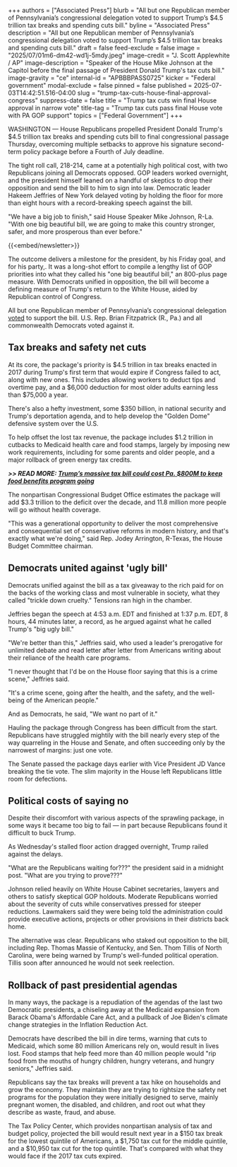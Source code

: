 +++
authors = ["Associated Press"]
blurb = "All but one Republican member of Pennsylvania’s congressional delegation voted to support Trump’s $4.5 trillion tax breaks and spending cuts bill."
byline = "Associated Press"
description = "All but one Republican member of Pennsylvania’s congressional delegation voted to support Trump’s $4.5 trillion tax breaks and spending cuts bill."
draft = false
feed-exclude = false
image = "2025/07/01m6-dm42-wd1j-5mdy.jpeg"
image-credit = "J. Scott Applewhite / AP"
image-description = "Speaker of the House Mike Johnson at the Capitol before the final passage of President Donald Trump's tax cuts bill."
image-gravity = "ce"
internal-id = "APBBBPASS0725"
kicker = "Federal government"
modal-exclude = false
pinned = false
published = 2025-07-03T14:42:51.516-04:00
slug = "trump-tax-cuts-house-final-approval-congress"
suppress-date = false
title = "Trump tax cuts win final House approval in narrow vote"
title-tag = "Trump tax cuts pass final House vote with PA GOP support"
topics = ["Federal Government"]
+++

WASHINGTON — House Republicans propelled President Donald Trump&#39;s $4.5 trillion tax breaks and spending cuts bill to final congressional passage Thursday, overcoming multiple setbacks to approve his signature second-term policy package before a Fourth of July deadline.

The tight roll call, 218-214, came at a potentially high political cost, with two Republicans joining all Democrats opposed. GOP leaders worked overnight, and the president himself leaned on a handful of skeptics to drop their opposition and send the bill to him to sign into law. Democratic leader Hakeem Jeffries of New York delayed voting by holding the floor for more than eight hours with a record-breaking speech against the bill.

&#34;We have a big job to finish,&#34; said House Speaker Mike Johnson, R-La. &#34;With one big beautiful bill, we are going to make this country stronger, safer, and more prosperous than ever before.&#34;

{{<embed/newsletter>}}

The outcome delivers a milestone for the president, by his Friday goal, and for his party,. It was a long-shot effort to compile a lengthy list of GOP priorities into what they called his &#34;one big beautiful bill,&#34; an 800-plus page measure. With Democrats unified in opposition, the bill will become a defining measure of Trump&#39;s return to the White House, aided by Republican control of Congress.

All but one Republican member of Pennsylvania’s congressional delegation <a href="https://www.nytimes.com/interactive/2025/07/03/us/house-megabill-vote.html">voted</a> to support the bill. U.S. Rep. Brian Fitzpatrick (R., Pa.) and all commonwealth Democrats voted against it.

## Tax breaks and safety net cuts

At its core, the package&#39;s priority is $4.5 trillion in tax breaks enacted in 2017 during Trump&#39;s first term that would expire if Congress failed to act, along with new ones. This includes allowing workers to deduct tips and overtime pay, and a $6,000 deduction for most older adults earning less than $75,000 a year.

There&#39;s also a hefty investment, some $350 billion, in national security and Trump&#39;s deportation agenda, and to help develop the &#34;Golden Dome&#34; defensive system over the U.S.

To help offset the lost tax revenue, the package includes $1.2 trillion in cutbacks to Medicaid health care and food stamps, largely by imposing new work requirements, including for some parents and older people, and a major rollback of green energy tax credits.

<strong><em>&gt;&gt; READ MORE: </em></strong><a href="https://www.spotlightpa.org/news/2025/07/trump-big-beautiful-bill-snap-food-stamps-pennsylvania/"><strong><em>Trump’s massive tax bill could cost Pa. $800M to keep food benefits program going</em></strong></a><strong><em></em></strong>

The nonpartisan Congressional Budget Office estimates the package will add $3.3 trillion to the deficit over the decade, and 11.8 million more people will go without health coverage.

&#34;This was a generational opportunity to deliver the most comprehensive and consequential set of conservative reforms in modern history, and that&#39;s exactly what we&#39;re doing,&#34; said Rep. Jodey Arrington, R-Texas, the House Budget Committee chairman.

## Democrats united against &#39;ugly bill&#39;

Democrats unified against the bill as a tax giveaway to the rich paid for on the backs of the working class and most vulnerable in society, what they called &#34;trickle down cruelty.&#34; Tensions ran high in the chamber.

Jeffries began the speech at 4:53 a.m. EDT and finished at 1:37 p.m. EDT, 8 hours, 44 minutes later, a record, as he argued against what he called Trump&#39;s &#34;big ugly bill.&#34;

&#34;We&#39;re better than this,&#34; Jeffries said, who used a leader&#39;s prerogative for unlimited debate and read letter after letter from Americans writing about their reliance of the health care programs.

&#34;I never thought that I&#39;d be on the House floor saying that this is a crime scene,&#34; Jeffries said.

&#34;It&#39;s a crime scene, going after the health, and the safety, and the well-being of the American people.&#34;

And as Democrats, he said, &#34;We want no part of it.&#34;

Hauling the package through Congress has been difficult from the start. Republicans have struggled mightily with the bill nearly every step of the way quarreling in the House and Senate, and often succeeding only by the narrowest of margins: just one vote.

The Senate passed the package days earlier with Vice President JD Vance breaking the tie vote. The slim majority in the House left Republicans little room for defections.

## Political costs of saying no

Despite their discomfort with various aspects of the sprawling package, in some ways it became too big to fail — in part because Republicans found it difficult to buck Trump.

As Wednesday&#39;s stalled floor action dragged overnight, Trump railed against the delays.

&#34;What are the Republicans waiting for???&#34; the president said in a midnight post. &#34;What are you trying to prove???&#34;

Johnson relied heavily on White House Cabinet secretaries, lawyers and others to satisfy skeptical GOP holdouts. Moderate Republicans worried about the severity of cuts while conservatives pressed for steeper reductions. Lawmakers said they were being told the administration could provide executive actions, projects or other provisions in their districts back home.

The alternative was clear. Republicans who staked out opposition to the bill, including Rep. Thomas Massie of Kentucky, and Sen. Thom Tillis of North Carolina, were being warned by Trump&#39;s well-funded political operation. Tillis soon after announced he would not seek reelection.

## Rollback of past presidential agendas

In many ways, the package is a repudiation of the agendas of the last two Democratic presidents, a chiseling away at the Medicaid expansion from Barack Obama&#39;s Affordable Care Act, and a pullback of Joe Biden&#39;s climate change strategies in the Inflation Reduction Act.

Democrats have described the bill in dire terms, warning that cuts to Medicaid, which some 80 million Americans rely on, would result in lives lost. Food stamps that help feed more than 40 million people would &#34;rip food from the mouths of hungry children, hungry veterans, and hungry seniors,&#34; Jeffries said.

Republicans say the tax breaks will prevent a tax hike on households and grow the economy. They maintain they are trying to rightsize the safety net programs for the population they were initially designed to serve, mainly pregnant women, the disabled, and children, and root out what they describe as waste, fraud, and abuse.

The Tax Policy Center, which provides nonpartisan analysis of tax and budget policy, projected the bill would result next year in a $150 tax break for the lowest quintile of Americans, a $1,750 tax cut for the middle quintile, and a $10,950 tax cut for the top quintile. That&#39;s compared with what they would face if the 2017 tax cuts expired.

